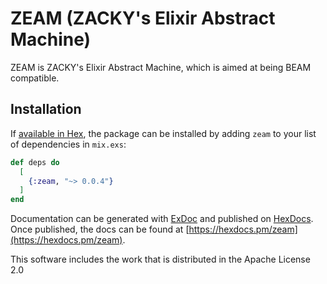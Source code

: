 # ZEAM (ZACKY's Elixir Abstract Machine)

ZEAM is ZACKY's Elixir Abstract Machine, which is aimed at being BEAM compatible.

## Installation

If [available in Hex](https://hex.pm/docs/publish), the package can be installed
by adding `zeam` to your list of dependencies in `mix.exs`:

```elixir
def deps do
  [
    {:zeam, "~> 0.0.4"}
  ]
end
```

Documentation can be generated with [ExDoc](https://github.com/elixir-lang/ex_doc)
and published on [HexDocs](https://hexdocs.pm). Once published, the docs can
be found at [https://hexdocs.pm/zeam](https://hexdocs.pm/zeam).

This software includes the work that is distributed in the Apache License 2.0
